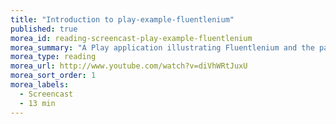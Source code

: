 ```yaml
---
title: "Introduction to play-example-fluentlenium"
published: true
morea_id: reading-screencast-play-example-fluentlenium
morea_summary: "A Play application illustrating Fluentlenium and the page object pattern for testing."
morea_type: reading
morea_url: http://www.youtube.com/watch?v=diVhWRtJuxU
morea_sort_order: 1
morea_labels:
  - Screencast
  - 13 min
---
```


